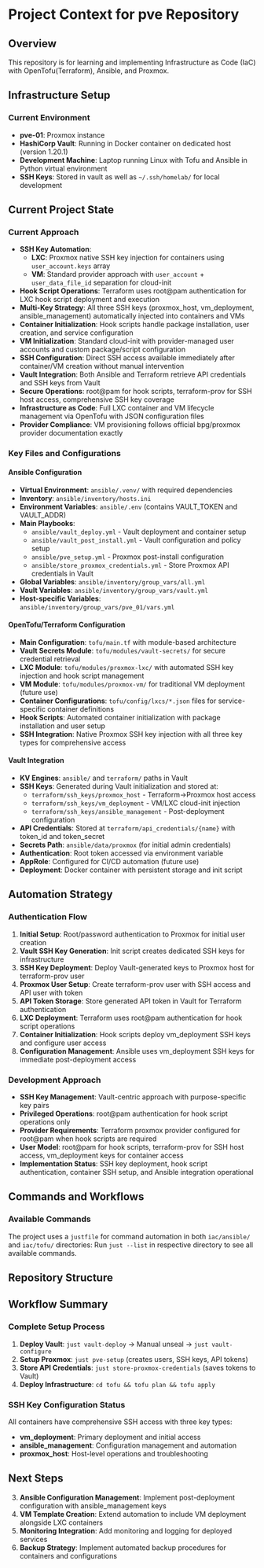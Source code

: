 # Project Context for pve Repository

## Overview

This repository is for learning and implementing Infrastructure as Code (IaC) with OpenTofu(Terraform), Ansible, and Proxmox. 

## Infrastructure Setup

### Current Environment

- **pve-01**: Proxmox instance
- **HashiCorp Vault**: Running in Docker container on dedicated host (version 1.20.1)
- **Development Machine**: Laptop running Linux with Tofu and Ansible in Python virtual environment
- **SSH Keys**: Stored in vault as well as `~/.ssh/homelab/` for local development


## Current Project State

### Current Approach

- **SSH Key Automation**: 
  - **LXC**: Proxmox native SSH key injection for containers using `user_account.keys` array
  - **VM**: Standard provider approach with `user_account` + `user_data_file_id` separation for cloud-init
- **Hook Script Operations**: Terraform uses root@pam authentication for LXC hook script deployment and execution
- **Multi-Key Strategy**: All three SSH keys (proxmox_host, vm_deployment, ansible_management) automatically injected into containers and VMs
- **Container Initialization**: Hook scripts handle package installation, user creation, and service configuration
- **VM Initialization**: Standard cloud-init with provider-managed user accounts and custom package/script configuration
- **SSH Configuration**: Direct SSH access available immediately after container/VM creation without manual intervention
- **Vault Integration**: Both Ansible and Terraform retrieve API credentials and SSH keys from Vault
- **Secure Operations**: root@pam for hook scripts, terraform-prov for SSH host access, comprehensive SSH key coverage
- **Infrastructure as Code**: Full LXC container and VM lifecycle management via OpenTofu with JSON configuration files
- **Provider Compliance**: VM provisioning follows official bpg/proxmox provider documentation exactly

### Key Files and Configurations

#### Ansible Configuration

- **Virtual Environment**: `ansible/.venv/` with required dependencies
- **Inventory**: `ansible/inventory/hosts.ini`
- **Environment Variables**: `ansible/.env` (contains VAULT_TOKEN and VAULT_ADDR)
- **Main Playbooks**:
  - `ansible/vault_deploy.yml` - Vault deployment and container setup
  - `ansible/vault_post_install.yml` - Vault configuration and policy setup
  - `ansible/pve_setup.yml` - Proxmox post-install configuration
  - `ansible/store_proxmox_credentials.yml` - Store Proxmox API credentials in Vault
- **Global Variables**: `ansible/inventory/group_vars/all.yml`
- **Vault Variables**: `ansible/inventory/group_vars/vault.yml`
- **Host-specific Variables**: `ansible/inventory/group_vars/pve_01/vars.yml`

#### OpenTofu/Terraform Configuration

- **Main Configuration**: `tofu/main.tf` with module-based architecture
- **Vault Secrets Module**: `tofu/modules/vault-secrets/` for secure credential retrieval
- **LXC Module**: `tofu/modules/proxmox-lxc/` with automated SSH key injection and hook script management
- **VM Module**: `tofu/modules/proxmox-vm/` for traditional VM deployment (future use)
- **Container Configurations**: `tofu/config/lxcs/*.json` files for service-specific container definitions
- **Hook Scripts**: Automated container initialization with package installation and user setup
- **SSH Integration**: Native Proxmox SSH key injection with all three key types for comprehensive access

#### Vault Integration

- **KV Engines**: `ansible/` and `terraform/` paths in Vault
- **SSH Keys**: Generated during Vault initialization and stored at:
  - `terraform/ssh_keys/proxmox_host` - Terraform→Proxmox host access
  - `terraform/ssh_keys/vm_deployment` - VM/LXC cloud-init injection  
  - `terraform/ssh_keys/ansible_management` - Post-deployment configuration
- **API Credentials**: Stored at `terraform/api_credentials/{name}` with token_id and token_secret
- **Secrets Path**: `ansible/data/proxmox` (for initial admin credentials)
- **Authentication**: Root token accessed via environment variable
- **AppRole**: Configured for CI/CD automation (future use)
- **Deployment**: Docker container with persistent storage and init script

## Automation Strategy

### Authentication Flow

1. **Initial Setup**: Root/password authentication to Proxmox for initial user creation
2. **Vault SSH Key Generation**: Init script creates dedicated SSH keys for infrastructure
3. **SSH Key Deployment**: Deploy Vault-generated keys to Proxmox host for terraform-prov user
4. **Proxmox User Setup**: Create terraform-prov user with SSH access and API user with token
5. **API Token Storage**: Store generated API token in Vault for Terraform authentication
6. **LXC Deployment**: Terraform uses root@pam authentication for hook script operations
7. **Container Initialization**: Hook scripts deploy vm_deployment SSH keys and configure user access
8. **Configuration Management**: Ansible uses vm_deployment SSH keys for immediate post-deployment access

### Development Approach

- **SSH Key Management**: Vault-centric approach with purpose-specific key pairs
- **Privileged Operations**: root@pam authentication for hook script operations only
- **Provider Requirements**: Terraform proxmox provider configured for root@pam when hook scripts are required
- **User Model**: root@pam for hook scripts, terraform-prov for SSH host access, vm_deployment keys for container access
- **Implementation Status**: SSH key deployment, hook script authentication, container SSH setup, and Ansible integration operational

## Commands and Workflows

### Available Commands

The project uses a `justfile` for command automation in both `iac/ansible/` and `iac/tofu/` directories:
Run `just --list` in respective directory to see all available commands.


## Repository Structure

## Workflow Summary

### Complete Setup Process

1. **Deploy Vault**: `just vault-deploy` → Manual unseal → `just vault-configure`
2. **Setup Proxmox**: `just pve-setup` (creates users, SSH keys, API tokens)
3. **Store API Credentials**: `just store-proxmox-credentials` (saves tokens to Vault)
4. **Deploy Infrastructure**: `cd tofu && tofu plan && tofu apply`


### SSH Key Configuration Status

All containers have comprehensive SSH access with three key types:
- **vm_deployment**: Primary deployment and initial access
- **ansible_management**: Configuration management and automation
- **proxmox_host**: Host-level operations and troubleshooting

## Next Steps

3. **Ansible Configuration Management**: Implement post-deployment configuration with ansible_management keys
4. **VM Template Creation**: Extend automation to include VM deployment alongside LXC containers
5. **Monitoring Integration**: Add monitoring and logging for deployed services
6. **Backup Strategy**: Implement automated backup procedures for containers and configurations
